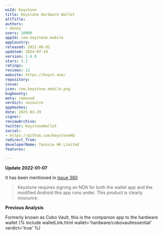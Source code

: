 ```yaml
---
wsId: Keystone
title: Keystone Hardware Wallet
altTitle: 
authors:
- danny
users: 10000
appId: com.keystone.mobile
appCountry: 
released: 2021-06-01
updated: 2024-07-19
version: 1.4.0
stars: 3.1
ratings: 
reviews: 12
website: https://keyst.one/
repository: 
issue: 
icon: com.keystone.mobile.png
bugbounty: 
meta: removed
verdict: nosource
appHashes: 
date: 2025-03-29
signer: 
reviewArchive: 
twitter: KeystoneWallet
social:
- https://github.com/KeystoneHQ
redirect_from: 
developerName: Yanssie HK Limited
features: 

---
```


**Update 2022-01-07**

It has been mentioned in [Issue 380](https://gitlab.com/walletscrutiny/walletScrutinyCom/-/issues/380#note_799019002)

> Keystone requires signing an NDA for both the wallet app and the modified Android this app runs under. This product is clearly nosource.

**Previous Analysis**

Formerly known as Cobo Vault, this is the companion app to the hardware wallet {% include walletLink.html wallet='hardware/cobovaultessential' verdict='true' %}
